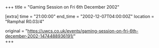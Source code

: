 +++
title = "Gaming Session on Fri 6th December 2002"

[extra]
time = "21:00:00"
end_time = "2002-12-07T04:00:00Z"
location = "Ramphal R0.03/4"

original = "https://uwcs.co.uk/events/gaming-session-on-fri-6th-december-2002-1474488936191/"    
+++



